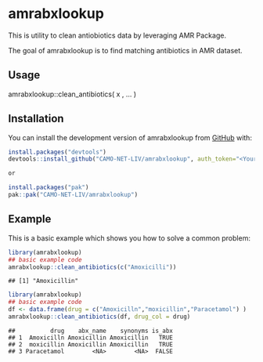 
# amrabxlookup

<!-- badges: start -->

This is utility to clean antiobiotics data by leveraging AMR Package.
<!-- badges: end -->

The goal of amrabxlookup is to find matching antibiotics in AMR dataset.

## Usage

amrabxlookup::clean_antibiotics( x , … )


## Installation

You can install the development version of amrabxlookup from
[GitHub](https://github.com/) with:

``` r
install.packages("devtools")
devtools::install_github("CAMO-NET-LIV/amrabxlookup", auth_token="<Your Personal Access Token (PAT)>")

or

install.packages("pak")
pak::pak("CAMO-NET-LIV/amrabxlookup")

```

## Example

This is a basic example which shows you how to solve a common problem:

``` r
library(amrabxlookup)
## basic example code
amrabxlookup::clean_antibiotics(c("Amoxicilli"))
```

    ## [1] "Amoxicillin"

``` r
library(amrabxlookup)
## basic example code
df <- data.frame(drug = c("Amoxicilln","moxicillin","Paracetamol") )
amrabxlookup::clean_antibiotics(df, drug_col = drug)
```

    ##          drug    abx_name    synonyms is_abx
    ## 1  Amoxicilln Amoxicillin Amoxicillin   TRUE
    ## 2  moxicillin Amoxicillin Amoxicillin   TRUE
    ## 3 Paracetamol        <NA>        <NA>  FALSE
